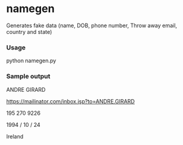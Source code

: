 # namegen
Generates fake data (name, DOB, phone number, Throw away email, country and state)

### Usage 
python namegen.py 

### Sample output

ANDRE GIRARD

https://mailinator.com/inbox.jsp?to=ANDRE.GIRARD

195 270 9226

1994 / 10 / 24

Ireland

